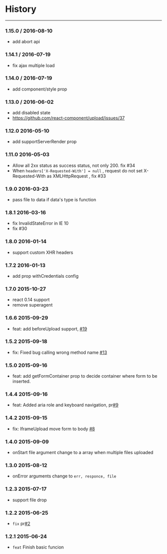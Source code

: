 # History
----

### 1.15.0 / 2016-08-10

- add abort api

### 1.14.1 / 2016-07-19

- fix ajax multiple load

### 1.14.0 / 2016-07-19

- add component/style prop

### 1.13.0 / 2016-06-02

- add disabled state
- https://github.com/react-component/upload/issues/37

### 1.12.0 2016-05-10

- add supportServerRender prop

### 1.11.0 2016-05-03

- Allow all 2xx status as success status, not only 200. fix #34
- When `headers['X-Requested-With'] = null` , request do not set X-Requested-With as XMLHttpRequest , fix #33

### 1.9.0 2016-03-23

- pass file to data if data's type is function

### 1.8.1 2016-03-16

- fix InvalidStateError in IE 10
- fix #30

### 1.8.0 2016-01-14

- support custom XHR headers

### 1.7.2 2016-01-13

- add prop withCredentials config

### 1.7.0 2015-10-27

- react 0.14 support
- remove superagent

### 1.6.6 2015-09-29

- feat: add beforeUpload support, [#19](https://github.com/react-component/upload/pull/19)

### 1.5.2 2015-09-18

- fix: Fixed bug calling wrong method name [#13](https://github.com/react-component/upload/pull/13)

### 1.5.0 2015-09-16

- feat: add getFormContainer prop to decide container where form to be inserted.

### 1.4.4 2015-09-16

- feat: Added aria role and keyboard navigation, pr[#9](https://github.com/react-component/upload/pull/9)

### 1.4.2 2015-09-15

- fix: IframeUpload move form to body [#8](https://github.com/react-component/upload/pull/8)

### 1.4.0 2015-09-09

- onStart file argument change to a array when multiple files uploaded

### 1.3.0 2015-08-12

- onError arguments change to `err, responce, file`

### 1.2.3 2015-07-17

- support file drop

### 1.2.2 2015-06-25

- `fix` pr[#2](https://github.com/react-component/upload/pull/2)

### 1.2.1 2015-06-24

- `feat` Finish basic funcion
